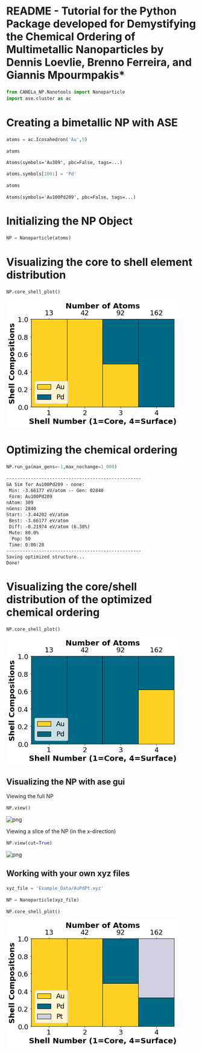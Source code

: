 # README - Tutorial for the Python Package developed for Demystifying the Chemical Ordering of Multimetallic Nanoparticles by Dennis Loevlie, Brenno Ferreira, and Giannis Mpourmpakis*


```python
from CANELa_NP.Nanotools import Nanoparticle
import ase.cluster as ac
```

# Creating a bimetallic NP with ASE 


```python
atoms = ac.Icosahedron('Au',5) 
```


```python
atoms
```




    Atoms(symbols='Au309', pbc=False, tags=...)




```python
atoms.symbols[100:] = 'Pd'
```


```python
atoms
```




    Atoms(symbols='Au100Pd209', pbc=False, tags=...)



# Initializing the NP Object


```python
NP = Nanoparticle(atoms)
```

# Visualizing the core to shell element distribution


```python
NP.core_shell_plot()
```


    
![png](README_Notebook_files/README_Notebook_10_0.png)
    


# Optimizing the chemical ordering


```python
NP.run_ga(max_gens=-1,max_nochange=1_000)
```

    --------------------------------------------------
    GA Sim for Au100Pd209 - none:
     Min: -3.66177 eV/atom -- Gen: 02840
     Form: Au100Pd209
    nAtom: 309
    nGens: 2840
    Start: -3.44202 eV/atom
     Best: -3.66177 eV/atom
     Diff: -0.21974 eV/atom (6.38%)
     Mute: 80.0%
      Pop: 50
     Time: 0:00:28
    --------------------------------------------------
    Saving optimized structure...
    Done!


# Visualizing the core/shell distribution of the optimized chemical ordering


```python
NP.core_shell_plot()
```


    
![png](README_Notebook_files/README_Notebook_14_0.png)
    


## Visualizing the NP with ase gui

Viewing the full NP


```python
NP.view()
```

![png](README_Notebook_files/full_np_.png)


Viewing a slice of the NP (in the x-direction)


```python
NP.view(cut=True)
```

![png](README_Notebook_files/half_np_.png)

## Working with your own xyz files


```python
xyz_file = 'Example_Data/AuPdPt.xyz'
```


```python
NP = Nanoparticle(xyz_file)
```


```python
NP.core_shell_plot()
```


    
![png](README_Notebook_files/README_Notebook_23_0.png)
    

